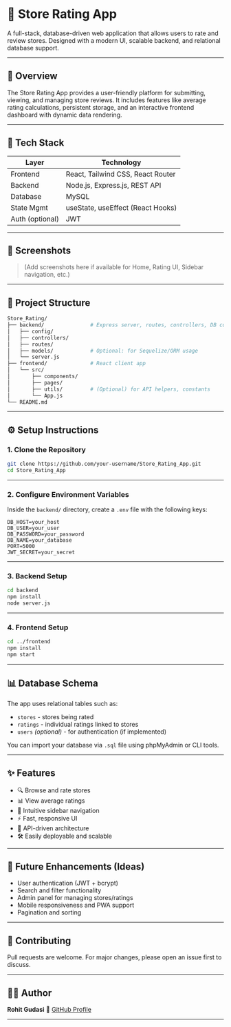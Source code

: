 # 🛒 Store Rating App

A full-stack, database-driven web application that allows users to rate and review stores. Designed with a modern UI, scalable backend, and relational database support.

---

## 🌟 Overview

The Store Rating App provides a user-friendly platform for submitting, viewing, and managing store reviews. It includes features like average rating calculations, persistent storage, and an interactive frontend dashboard with dynamic data rendering.

---

## 🚀 Tech Stack

| Layer       | Technology                    |
|-------------|-------------------------------|
| Frontend    | React, Tailwind CSS, React Router |
| Backend     | Node.js, Express.js, REST API |
| Database    | MySQL                         |
| State Mgmt  | useState, useEffect (React Hooks) |
| Auth (optional) | JWT                        |

---

## 📸 Screenshots

> (Add screenshots here if available for Home, Rating UI, Sidebar navigation, etc.)

---

## 🧱 Project Structure

```bash
Store_Rating/
├── backend/               # Express server, routes, controllers, DB config
│   ├── config/
│   ├── controllers/
│   ├── routes/
│   ├── models/            # Optional: for Sequelize/ORM usage
│   └── server.js
├── frontend/              # React client app
│   └── src/
│       ├── components/
│       ├── pages/
│       ├── utils/         # (Optional) for API helpers, constants
│       └── App.js
└── README.md
````

---

## ⚙️ Setup Instructions

### 1. Clone the Repository

```bash
git clone https://github.com/your-username/Store_Rating_App.git
cd Store_Rating_App
```

---

### 2. Configure Environment Variables

Inside the `backend/` directory, create a `.env` file with the following keys:

```env
DB_HOST=your_host
DB_USER=your_user
DB_PASSWORD=your_password
DB_NAME=your_database
PORT=5000
JWT_SECRET=your_secret
```

---

### 3. Backend Setup

```bash
cd backend
npm install
node server.js
```

---

### 4. Frontend Setup

```bash
cd ../frontend
npm install
npm start
```

---

## 📊 Database Schema

The app uses relational tables such as:

* `stores` - stores being rated
* `ratings` - individual ratings linked to stores
* `users` *(optional)* - for authentication (if implemented)

You can import your database via `.sql` file using phpMyAdmin or CLI tools.

---

## ✨ Features

* 🔍 Browse and rate stores
* 📊 View average ratings
* 🧭 Intuitive sidebar navigation
* ⚡ Fast, responsive UI
* 📡 API-driven architecture
* 🛠️ Easily deployable and scalable

---

## 🧪 Future Enhancements (Ideas)

* User authentication (JWT + bcrypt)
* Search and filter functionality
* Admin panel for managing stores/ratings
* Mobile responsiveness and PWA support
* Pagination and sorting

---

## 🤝 Contributing

Pull requests are welcome. For major changes, please open an issue first to discuss.

---

## 👨‍💻 Author

**Rohit Gudasi**
🔗 [GitHub Profile](https://github.com/Rohit-Gudasi)

---
